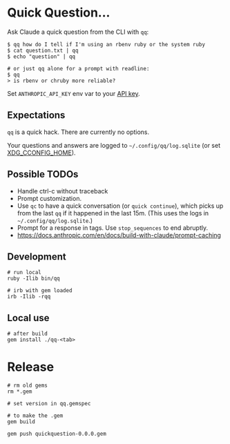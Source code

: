 # Quick Question...

Ask Claude a quick question from the CLI with `qq`:

    $ qq how do I tell if I'm using an rbenv ruby or the system ruby
    $ cat question.txt | qq
    $ echo "question" | qq
    
    # or just qq alone for a prompt with readline:
    $ qq
    > is rbenv or chruby more reliable?

Set `ANTHROPIC_API_KEY` env var to your [API key](https://console.anthropic.com/account/keys).

## Expectations

`qq` is a quick hack.
There are currently no options.

Your questions and answers are logged to `~/.config/qq/log.sqlite`
(or set [XDG_CCONFIG_HOME](https://specifications.freedesktop.org/basedir-spec/latest/#variables)).

## Possible TODOs

 * Handle ctrl-c without traceback
 * Prompt customization.
 * Use `qc` to have a quick conversation (or `quick continue`), which picks up from the last `qq` if it happened in the last 15m.
   (This uses the logs in `~/.config/qq/log.sqlite`.)
 * Prompt for a response in tags. Use `stop_sequences` to end abruptly.
 * https://docs.anthropic.com/en/docs/build-with-claude/prompt-caching

## Development

    # run local
    ruby -Ilib bin/qq

    # irb with gem loaded
    irb -Ilib -rqq

## Local use

    # after build
    gem install ./qq-<tab>

# Release

    # rm old gems
    rm *.gem

    # set version in qq.gemspec

    # to make the .gem
    gem build

    gem push quickquestion-0.0.0.gem
